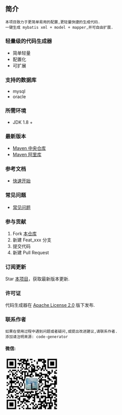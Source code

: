 ## 简介

```
本项目致力于更简单易用的配置,更轻量快捷的生成代码.
一键生成 mybatis xml + model + mapper,并可自由扩展.
```

### 轻量级的代码生成器

* 简单轻量
* 配置化
* 可扩展

### 支持的数据库

* mysql
* oracle

### 所需环境

* JDK 1.8 +

### 最新版本

- [Maven 中央仓库](https://search.maven.org/search?q=com.github.zhuyizhuo)
- [Maven 阿里库](http://maven.aliyun.com/mvn/search)

### 参考文档

- [快速开始](./docs/quickstart.md)

### 常见问题

* [常见问题](./docs/faq.md)

### 参与贡献

1. Fork [本仓库](https://github.com/zhuyizhuo/code-generator)
2. 新建 Feat_xxx 分支
3. 提交代码
4. 新建 Pull Request

### 订阅更新

Star [本项目](https://github.com/zhuyizhuo/code-generator)，获取最新版本更新.

### 许可证

代码生成器在 [Apache License 2.0](http://www.apache.org/licenses/LICENSE-2.0) 版下发布.

### 联系作者

```
如果在使用过程中遇到问题或者疑问,或提出改进建议,请联系作者.
添加请注明来源: code-generator
```

#### 微信:

![zhuo-simple_is_happy](assets/1559619424122.jpg)
